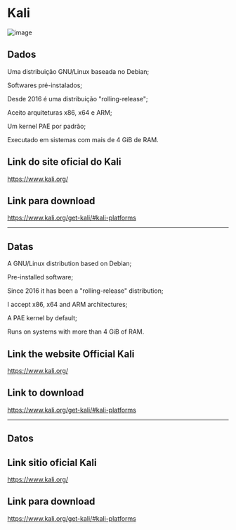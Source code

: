

# Kali


![image](https://github.com/user-attachments/assets/e848523c-ef99-432c-aa51-60625b09f3a7)


## Dados  

<p>Uma distribuição GNU/Linux baseada no Debian;</p>
<p>Softwares pré-instalados;</p>
<p>Desde 2016 é uma distribuição "rolling-release";</p>
<p>Aceito arquiteturas x86, x64 e ARM;</p>
<p>Um kernel PAE por padrão;</p>
<p>Executado em sistemas com mais de 4 GiB de RAM.</p>

## Link do site oficial do Kali

https://www.kali.org/


## Link para download


https://www.kali.org/get-kali/#kali-platforms


--------------------------------------------------------------------------------------------------------------------------------
##  Datas


<p>A GNU/Linux distribution based on Debian;</p>

<p>Pre-installed software;<p>

<p>Since 2016 it has been a "rolling-release" distribution;</p>

<p>I accept x86, x64 and ARM architectures;</p>

<p>A PAE kernel by default;</p>

<p>Runs on systems with more than 4 GiB of RAM.</p>

 
## Link the website Official Kali

https://www.kali.org/

 ## Link to download 
 
https://www.kali.org/get-kali/#kali-platforms


--------------------------------------------------------------------------------------------------------------------------------

## Datos




## Link sitio oficial Kali

https://www.kali.org/


 ## Link para download 

 https://www.kali.org/get-kali/#kali-platforms


